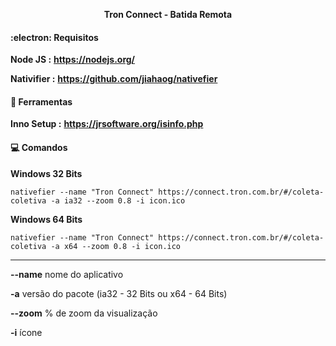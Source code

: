 <p align="center">
<b>Tron Connect - Batida Remota</b>
</p>

#### :electron: Requisitos

**Node JS :** **https://nodejs.org/**

**Nativifier :** **https://github.com/jiahaog/nativefier**
<br>

#### :hammer: Ferramentas
**Inno Setup :** **https://jrsoftware.org/isinfo.php**
<br>
 
#### :computer: Comandos

**Windows 32 Bits**
```
nativefier --name "Tron Connect" https://connect.tron.com.br/#/coleta-coletiva -a ia32 --zoom 0.8 -i icon.ico
```

**Windows 64 Bits**
```
nativefier --name "Tron Connect" https://connect.tron.com.br/#/coleta-coletiva -a x64 --zoom 0.8 -i icon.ico
```

***

**--name** nome do aplicativo

**-a** versão do pacote (ia32 - 32 Bits ou x64 - 64 Bits)

**--zoom** % de zoom da visualização

**-i** ícone